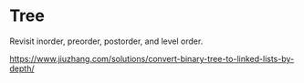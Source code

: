 # Tree
Revisit inorder, preorder, postorder, and level order.

https://www.jiuzhang.com/solutions/convert-binary-tree-to-linked-lists-by-depth/
